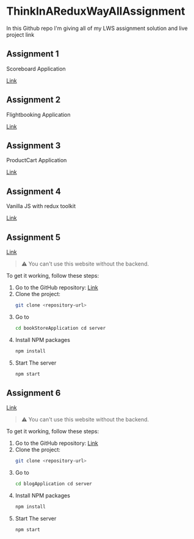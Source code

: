 
# ThinkInAReduxWayAllAssignment

In this Github repo I'm giving all of my LWS assignment solution and live project link 


## Assignment 1 

 Scoreboard Application
 
[Link](https://scoreboardapplicatio.com)

 
##  Assignment 2 

Flightbooking Application
  
[Link](https://flight-booking-application-brown.vercel.app/)


##  Assignment 3 

ProductCart Application
 
[Link](https://product-cart-application.vercel.app/)

##  Assignment 4

Vanilla JS with redux toolkit
 
[Link]()


## Assignment 5

[Link](https://book-store-application-eta.vercel.app/)

> ⚠️ You can't use this website without the backend.

To get it working, follow these steps:

1. Go to the GitHub repository:  [Link](https://github.com/mdabdurrahman07/ThinkInAReduxWayAllAssignment/)
2. Clone the project:
   ```bash
   git clone <repository-url>
3. Go to
   ```bash
   cd bookStoreApplication cd server
4. Install NPM packages
   ```bash
   npm install
5. Start The server 
   ```bash
   npm start
## Assignment 6

[Link](https://blog-application-gamma-dun.vercel.app/)

> ⚠️ You can't use this website without the backend.

To get it working, follow these steps:

1. Go to the GitHub repository:  [Link](https://github.com/mdabdurrahman07/ThinkInAReduxWayAllAssignment/)
2. Clone the project:
   ```bash
   git clone <repository-url>
3. Go to
   ```bash
   cd blogApplication cd server
4. Install NPM packages
   ```bash
   npm install
5. Start The server 
   ```bash
   npm start
